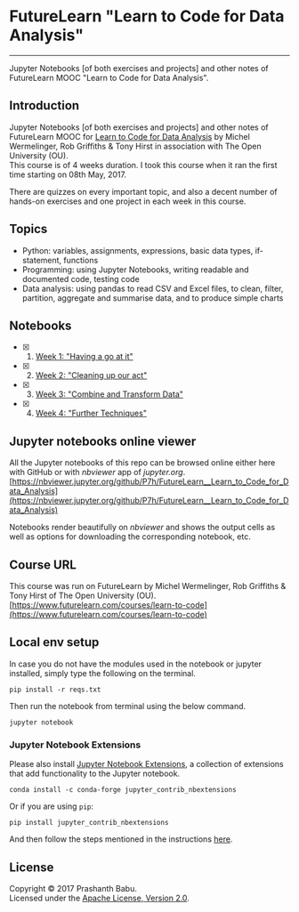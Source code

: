 # FutureLearn "Learn to Code for Data Analysis"
---

Jupyter Notebooks [of both exercises and projects] and other notes of FutureLearn MOOC "Learn to Code for Data Analysis".


## Introduction
Jupyter Notebooks [of both exercises and projects] and other notes of FutureLearn MOOC for [Learn to Code for Data Analysis](https://www.futurelearn.com/courses/learn-to-code) by Michel Wermelinger, Rob Griffiths & Tony Hirst in association with The Open University (OU).<br>
This course is of 4 weeks duration. I took this course when it ran the first time starting on 08th May, 2017.<br>

There are quizzes on every important topic, and also a decent number of hands-on exercises and one project in each week in this course.


## Topics
* Python: variables, assignments, expressions, basic data types, if-statement, functions
* Programming: using Jupyter Notebooks, writing readable and documented code, testing code
* Data analysis: using pandas to read CSV and Excel files, to clean, filter, partition, aggregate and summarise data, and to produce simple charts


## Notebooks
- [x]  1. [Week 1: "Having a go at it"](https://nbviewer.jupyter.org/github/P7h/FutureLearn__Learn_to_Code_for_Data_Analysis/tree/master/Week%231/)
- [x]  2. [Week 2: "Cleaning up our act"](https://nbviewer.jupyter.org/github/P7h/FutureLearn__Learn_to_Code_for_Data_Analysis/tree/master/Week%232/)
- [x]  3. [Week 3: "Combine and Transform Data"](https://nbviewer.jupyter.org/github/P7h/FutureLearn__Learn_to_Code_for_Data_Analysis/tree/master/Week%233/)
- [x]  4. [Week 4: "Further Techniques"](https://nbviewer.jupyter.org/github/P7h/FutureLearn__Learn_to_Code_for_Data_Analysis/tree/master/Week%234/)


## Jupyter notebooks online viewer
All the Jupyter notebooks of this repo can be browsed online either here with GitHub or with *nbviewer* app of _jupyter.org_.
[https://nbviewer.jupyter.org/github/P7h/FutureLearn__Learn_to_Code_for_Data_Analysis](https://nbviewer.jupyter.org/github/P7h/FutureLearn__Learn_to_Code_for_Data_Analysis)

Notebooks render beautifully on *nbviewer* and shows the output cells as well as options for downloading the corresponding notebook, etc.


## Course URL
This course was run on FutureLearn by Michel Wermelinger, Rob Griffiths & Tony Hirst of The Open University (OU).
[https://www.futurelearn.com/courses/learn-to-code](https://www.futurelearn.com/courses/learn-to-code)


## Local env setup
In case you do not have the modules used in the notebook or jupyter installed, simply type the following on the terminal.

	pip install -r reqs.txt

Then run the notebook from terminal using the below command.

	jupyter notebook


### Jupyter Notebook Extensions
Please also install [Jupyter Notebook Extensions](https://github.com/ipython-contrib/jupyter_contrib_nbextensions), a collection of extensions that add functionality to the Jupyter notebook.

	conda install -c conda-forge jupyter_contrib_nbextensions

Or if you are using `pip`:

	pip install jupyter_contrib_nbextensions


And then follow the steps mentioned in the instructions [here](https://github.com/ipython-contrib/jupyter_contrib_nbextensions#installation).


## License
Copyright &copy; 2017 Prashanth Babu.<br>
Licensed under the [Apache License, Version 2.0](LICENSE).

